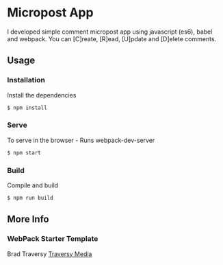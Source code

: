 # Micropost App
I developed simple comment micropost app using javascript (es6), babel and webpack. You can [C]reate, [R]ead, [U]pdate and [D]elete comments.

## Usage

### Installation

Install the dependencies

```sh
$ npm install
```

### Serve
To serve in the browser  - Runs webpack-dev-server

```sh
$ npm start
```

### Build
Compile and build

```sh
$ npm run build
```

## More Info

### WebPack Starter Template

Brad Traversy
[Traversy Media](http://www.traversymedia.com)
